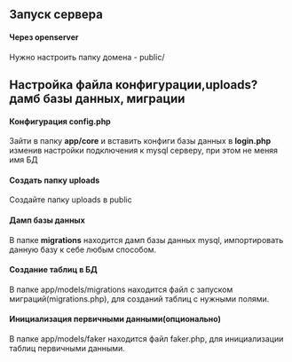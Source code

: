 ## Запуск сервера
#### Через  openserver
Нужно настроить папку домена - public/
## Настройка файла конфигурации,uploads? дамб базы данных, миграции
####  Конфигурация config.php
Зайти в папку **app/core** и вставить конфиги базы данных в **login.php** изменив настройки подключения к mysql серверу, при этом не меняя имя БД
####  Создать папку uploads
Создайте папку uploads в public
####  Дамп базы данных
В папке **migrations** находится дамп базы данных mysql, импортировать данную базу к себе любым способом.
####  Создание таблиц в БД
В папке app/models/migrations находится файл с запуском миграций(migrations.php), для созданий таблиц с нужными полями.
####  Инициализация первичными данными(опционально)
В папке app/models/faker находится файл faker.php, для инициализации таблиц первичными данными.